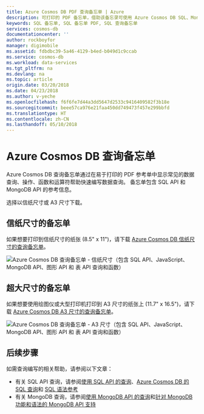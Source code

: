 ```yaml
---
title: Azure Cosmos DB PDF 查询备忘单 | Azure
description: 可打印的 PDF 备忘单，借助该备忘录可使用 Azure Cosmos DB SQL、MongoDB、Graph 和表 API 来查询数据
keywords: SQL 备忘单, SQL 备忘单 PDF, SQL 查询备忘单
services: cosmos-db
documentationcenter: ''
author: rockboyfor
manager: digimobile
ms.assetid: fdbdbc39-5a46-4129-b4ed-b049d1c9ccab
ms.service: cosmos-db
ms.workload: data-services
ms.tgt_pltfrm: na
ms.devlang: na
ms.topic: article
origin.date: 03/20/2018
ms.date: 04/23/2018
ms.author: v-yeche
ms.openlocfilehash: f6f6fe7d44a3dd5647d2533c9416409582f3b18e
ms.sourcegitcommit: beee57ca976e21faa450dd749473f457e299bbfd
ms.translationtype: HT
ms.contentlocale: zh-CN
ms.lasthandoff: 05/10/2018
---
```

# <a name="azure-cosmos-db-query-cheat-sheets"></a>Azure Cosmos DB 查询备忘单

Azure Cosmos DB 查询备忘单通过在易于打印的 PDF 参考单中显示常见的数据查询、操作、函数和运算符帮助快速编写数据查询。 备忘单包含 SQL API 和 MongoDB API 的参考信息。
<!-- Not Available on  Table API, and Gremlin/Graph API -->

选择以信纸尺寸或 A3 尺寸下载。 

## <a name="letter-sized-cheat-sheets"></a>信纸尺寸的备忘单

如果想要打印到信纸尺寸的纸张 (8.5" x 11")，请下载 [Azure Cosmos DB 信纸尺寸的查询备忘单](http://go.microsoft.com/fwlink/?LinkId=623215)。

![Azure Cosmos DB 查询备忘单 - 信纸尺寸（包含 SQL API、JavaScript、MongoDB API、图形 API 和 表 API 查询和函数）](./media/query-cheat-sheet/azure-cosmos-db-cheat-sheet-letter.png)

## <a name="oversized-cheat-sheets"></a>超大尺寸的备忘单
如果想要使用绘图仪或大型打印机打印到 A3 尺寸的纸张上 (11.7" x 16.5")，请下载 [Azure Cosmos DB A3 尺寸的查询备忘单](https://go.microsoft.com/fwlink/?linkid=870413)。

![Azure Cosmos DB 查询备忘单 - A3 尺寸（包含 SQL API、JavaScript、MongoDB API、图形 API 和 表 API 查询和函数）](./media/query-cheat-sheet/azure-cosmos-db-cheat-sheet-a3.png)

## <a name="next-steps"></a>后续步骤
如需查询编写的相关帮助，请参阅以下文章：
* 有关 SQL API 查询，请参阅[使用 SQL API 的查询](tutorial-query-sql-api.md)、[Azure Cosmos DB 的 SQL 查询](sql-api-sql-query.md)和 [SQL 语法参考](sql-api-sql-query-reference.md)
* 有关 MongoDB 查询，请参阅[使用 MongoDB API 的查询](tutorial-query-mongodb.md)和[针对 MongoDB 功能和语法的 MongoDB API 支持](mongodb-feature-support.md)
<!-- Not Avaiable on * For Graph API queries, see [Query using the Graph API](tutorial-query-graph.md) -->
<!-- Not Avaiable on [Azure Cosmos DB Gremlin graph support](gremlin-support.md)-->
<!-- Not Avaiable on * For Table API queries, see [Query using the Table API](tutorial-query-table.md)-->

<!-- Update_Description: new articles on cosmos db query cheat sheet  -->
<!--ms.date: 04/23/2018-->

